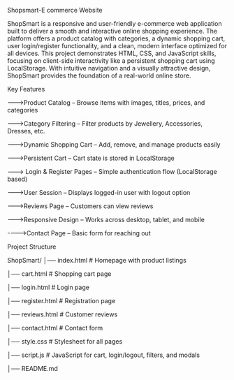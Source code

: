  Shopsmart-E commerce Website

ShopSmart is a responsive and user-friendly e-commerce web application built to deliver a smooth and interactive online shopping experience.
The platform offers a product catalog with categories, a dynamic shopping cart, user login/register functionality, and a clean, modern interface optimized for all devices.
This project demonstrates HTML, CSS, and JavaScript skills, focusing on client-side interactivity like a persistent shopping cart using LocalStorage. With intuitive navigation and a visually
attractive design, ShopSmart provides the foundation of a real-world online store.

Key Features

  --->Product Catalog – Browse items with images, titles, prices, and categories
  
  --->Category Filtering – Filter products by Jewellery, Accessories, Dresses, etc.
  
  --->Dynamic Shopping Cart – Add, remove, and manage products easily
  
  --->Persistent Cart – Cart state is stored in LocalStorage
  
  ---> Login & Register Pages – Simple authentication flow (LocalStorage based)
  
  --->User Session – Displays logged-in user with logout option
  
--->Reviews Page – Customers can view reviews

--->Responsive Design – Works across desktop, tablet, and mobile

---->Contact Page – Basic form for reaching out


Project Structure

ShopSmart/
│── index.html        # Homepage with product listings

│── cart.html         # Shopping cart page

│── login.html        # Login page

│── register.html     # Registration page

│── reviews.html      # Customer reviews

│── contact.html      # Contact form

│── style.css         # Stylesheet for all pages

│── script.js         # JavaScript for cart, login/logout, filters, and modals

│── README.md  




